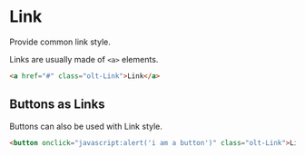# Link

Provide common link style.

Links are usually made of `<a>` elements.

```html
<a href="#" class="olt-Link">Link</a>
```

## Buttons as Links

Buttons can also be used with Link style.

```html
<button onclick="javascript:alert('i am a button')" class="olt-Link">Link Button</button>
```